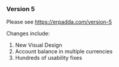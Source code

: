 ### Version 5

Please see https://erpadda.com/version-5

Changes include:

1. New Visual Design
1. Account balance in multiple currencies
1. Hundreds of usability fixes
